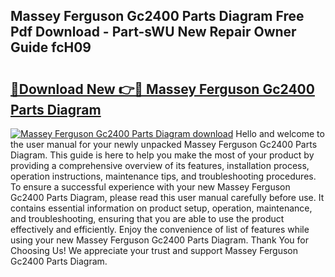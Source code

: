 ## Massey Ferguson Gc2400 Parts Diagram Free Pdf Download - Part-sWU New Repair Owner Guide fcH09

# <h2><a href="http://dfuu3w.blite.top/?on=Massey+Ferguson+Gc2400+Parts+Diagram">🔗Download New 👉🔴 Massey Ferguson Gc2400 Parts Diagram</a></h2>

[![Massey Ferguson Gc2400 Parts Diagram download](https://i.imgur.com/lujVjoI.png)](http://dfuu3w.blite.top/?on=Massey+Ferguson+Gc2400+Parts+Diagram)
Hello and welcome to the user manual for your newly unpacked Massey Ferguson Gc2400 Parts Diagram. This guide is here to help you make the most of your product by providing a comprehensive overview of its features, installation process, operation instructions, maintenance tips, and troubleshooting procedures. To ensure a successful experience with your new Massey Ferguson Gc2400 Parts Diagram, please read this user manual carefully before use. It contains essential information on product setup, operation, maintenance, and troubleshooting, ensuring that you are able to use the product effectively and efficiently. Enjoy the convenience of list of features while using your new Massey Ferguson Gc2400 Parts Diagram. Thank You for Choosing Us! We appreciate your trust and support Massey Ferguson Gc2400 Parts Diagram.

